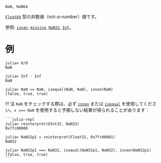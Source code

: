 ```
NaN, NaN64
```

[`Float64`](@ref) 型の非数値（not-a-number）値です。

参照: [`isnan`](@ref), [`missing`](@ref), [`NaN32`](@ref), [`Inf`](@ref)。

# 例

```jldoctest
julia> 0/0
NaN

julia> Inf - Inf
NaN

julia> NaN == NaN, isequal(NaN, NaN), isnan(NaN)
(false, true, true)
```

!!! 注     `NaN` をチェックする際は、必ず [`isnan`](@ref) または [`isequal`](@ref) を使用してください。`x === NaN` を使用すると予期しない結果が得られることがあります：

````
```julia-repl
julia> reinterpret(UInt32, NaN32)
0x7fc00000

julia> NaN32p1 = reinterpret(Float32, 0x7fc00001)
NaN32

julia> NaN32p1 === NaN32, isequal(NaN32p1, NaN32), isnan(NaN32p1)
(false, true, true)
```
````
